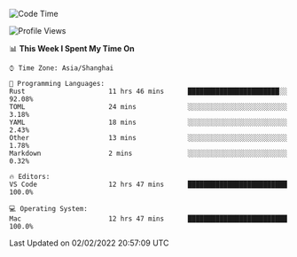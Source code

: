 <!--START_SECTION:waka-->
![Code Time](http://img.shields.io/badge/Code%20Time-967%20hrs%2046%20mins-blue)

![Profile Views](http://img.shields.io/badge/Profile%20Views-18-blue)

📊 **This Week I Spent My Time On** 

```text
⌚︎ Time Zone: Asia/Shanghai

💬 Programming Languages: 
Rust                     11 hrs 46 mins      ███████████████████████░░   92.08% 
TOML                     24 mins             ░░░░░░░░░░░░░░░░░░░░░░░░░   3.18% 
YAML                     18 mins             ░░░░░░░░░░░░░░░░░░░░░░░░░   2.43% 
Other                    13 mins             ░░░░░░░░░░░░░░░░░░░░░░░░░   1.78% 
Markdown                 2 mins              ░░░░░░░░░░░░░░░░░░░░░░░░░   0.32%

🔥 Editors: 
VS Code                  12 hrs 47 mins      █████████████████████████   100.0%

💻 Operating System: 
Mac                      12 hrs 47 mins      █████████████████████████   100.0%

```


 Last Updated on 02/02/2022 20:57:09 UTC
<!--END_SECTION:waka-->
